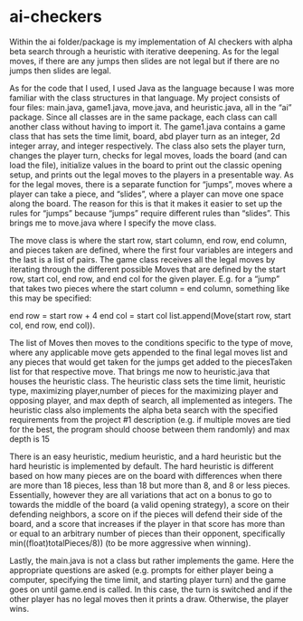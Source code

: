 # ai-checkers
Within the ai folder/package is my implementation of AI checkers with alpha beta search through a heuristic with iterative deepening. As for the legal moves, if there are any jumps then slides are not legal but if there are no jumps then slides are legal. 

As for the code that I used, I used Java as the language because I was more familiar with the class structures in that language. My project consists of four files: main.java, game1.java, move.java, and heuristic.java, all in the “ai” package. Since all classes are in the same package, each class can call another class without having to import it. The game1.java contains a game class that has sets the time limit, board, abd player turn as an integer, 2d integer array, and integer respectively. The class also sets the player turn, changes the player turn, checks for legal moves, loads the board (and can load the file), initialize values in the board to print out the classic opening setup, and prints out the legal moves to the players in a presentable way. As for the legal moves, there is a separate function for “jumps”, moves where a player can take a piece, and “slides”, where a player can move one space along the board. The reason for this is that it makes it easier to set up the rules for “jumps” because “jumps” require different rules than “slides”. This brings me to move.java where I specify the move class. 


The move class is where the start row, start column, end row, end column, and pieces taken are defined, where the first four variables are integers and the last is a list of pairs. The game class receives all the legal moves by iterating through the different possible Moves that are defined by the start row, start col, end row, and end col for the given player. E.g. for a “jump” that takes two pieces where the start column = end column, something like this may be specified:

end row = start row + 4
end col = start col
list.append(Move(start row, start col, end row, end col)). 

The list of Moves then moves to the conditions specific to the type of move, where any applicable move gets appended to the final legal moves list and any pieces that would get taken for the jumps get added to the piecesTaken list for that respective move. 
That brings me now to heuristic.java that houses the heuristic class. The heuristic class sets the time limit, heuristic type, maximizing player,number of pieces for the maximizing player and opposing player, and max depth of search, all implemented as integers.  The heuristic class also implements the alpha beta search with the specified requirements from the project #1 description (e.g. if multiple moves are tied for the best, the program should choose between them randomly)  and max depth is 15


There is an easy heuristic, medium heuristic, and a hard heuristic but the hard heuristic is implemented by default.  The hard heuristic is different based on how many pieces are on the board with differences when there are more than 18 pieces, less than 18 but more than 8, and 8 or less pieces. Essentially, however they are all variations that act on a bonus to go to towards the middle of the board (a valid opening strategy), a score on their defending neighbors, a score on if the pieces will defend their side of the board, and a score that increases if the player in that score has more than or equal to an arbitrary number of pieces than their opponent, specifically min((float)totalPieces/8)) (to be more aggressive when winning).

Lastly, the main.java is not a class but rather implements the game. Here the appropriate questions are asked (e.g. prompts for either player being a computer, specifying the time limit, and starting player turn) and the game goes on until game.end is called. In this case, the turn is switched and if the other player has no legal moves then it prints a draw. Otherwise, the player wins.
